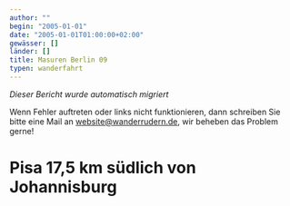 ```yaml
---
author: ""
begin: "2005-01-01"
date: "2005-01-01T01:00:00+02:00"
gewässer: []
länder: []
title: Masuren Berlin 09
typen: wanderfahrt
---
```



*Dieser Bericht wurde automatisch migriert*

Wenn Fehler auftreten oder links nicht funktionieren, dann schreiben Sie bitte eine Mail an website@wanderrudern.de, wir beheben das Problem gerne!



# Pisa 17,5 km südlich von Johannisburg


